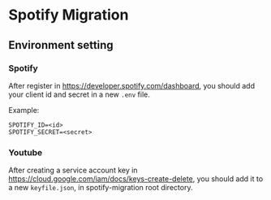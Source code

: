 # Spotify Migration

## Environment setting

### Spotify

After register in https://developer.spotify.com/dashboard, you should add your client id and secret in a new `.env` file.

Example:

```
SPOTIFY_ID=<id>
SPOTIFY_SECRET=<secret>
```

### Youtube

After creating a service account key in https://cloud.google.com/iam/docs/keys-create-delete, you should add it to a new `keyfile.json`, in spotify-migration root directory.

